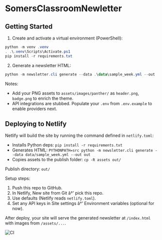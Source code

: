 ﻿# SomersClassroomNewletter

## Getting Started

1. Create and activate a virtual environment (PowerShell):

```powershell
python -m venv .venv
. .\.venv\Scripts\Activate.ps1
pip install -r requirements.txt
```

2. Generate a newsletter HTML:

```powershell
python -m newsletter.cli generate --data .\data\sample_week.yml --out .\out --open
```

Notes:
- Add your PNG assets to `assets/images/panther/` as `header.png`, `badge.png` to enrich the theme.
- API integrations are stubbed. Populate your `.env` from `.env.example` to enable providers next.

## Deploying to Netlify

Netlify will build the site by running the command defined in `netlify.toml`:

- Installs Python deps: `pip install -r requirements.txt`
- Generates HTML: `PYTHONPATH=src python -m newsletter.cli generate --data data/sample_week.yml --out out`
- Copies assets to the publish folder: `cp -R assets out/`

Publish directory: `out/`

Setup steps:
1. Push this repo to GitHub.
2. In Netlify, New site from Git â†’ pick this repo.
3. Use defaults (Netlify reads `netlify.toml`).
4. Set any API keys in Site settings â†’ Environment variables (optional for now).

After deploy, your site will serve the generated newsletter at `/index.html` with images from `/assets/...`.

![CI](https://github.com/TheAccidentalTeacher/SomersClassroomNewletter/actions/workflows/ci.yml/badge.svg)

